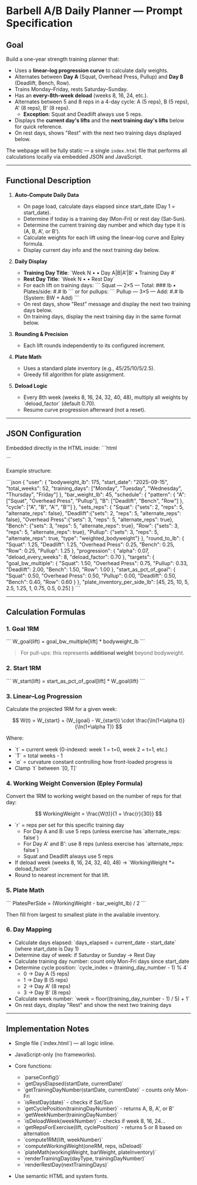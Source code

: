 # Barbell A/B Daily Planner — Prompt Specification

## Goal

Build a one-year strength training planner that:
- Uses a **linear–log progression curve** to calculate daily weights.
- Alternates between **Day A** (Squat, Overhead Press, Pullup) and **Day B** (Deadlift, Bench, Row).
- Trains Monday–Friday, rests Saturday–Sunday.
- Has an **every-8th-week deload** (weeks 8, 16, 24, etc.).
- Alternates between 5 and 8 reps in a 4-day cycle: A (5 reps), B (5 reps), A' (8 reps), B' (8 reps).
  - **Exception**: Squat and Deadlift always use 5 reps.
- Displays the **current day's lifts** and the **next training day's lifts** below for quick reference.
- On rest days, shows "Rest" with the next two training days displayed below.

The webpage will be fully static — a single `index.html` file that performs all calculations locally via embedded JSON and JavaScript.

---

## Functional Description

1. **Auto-Compute Daily Data**
   - On page load, calculate days elapsed since start_date (Day 1 = start_date).
   - Determine if today is a training day (Mon-Fri) or rest day (Sat-Sun).
   - Determine the current training day number and which day type it is (A, B, A', or B').
   - Calculate weights for each lift using the linear–log curve and Epley formula.
   - Display current day info and the next training day below.

2. **Daily Display**
   - **Training Day Title**: \`Week N • <date> • Day A|B|A'|B' • Training Day #\`
   - **Rest Day Title**: \`Week N • <date> • Rest Day\`
   - For each lift on training days:
     \`\`\`
     Squat — 2×5 — Total: ### lb • Plates/side: #.# lb
     \`\`\`
     or for pullups:
     \`\`\`
     Pullup — 3×5 — Add: #.# lb (System: BW + Add)
     \`\`\`
   - On rest days, show "Rest" message and display the next two training days below.
   - On training days, display the next training day in the same format below.

3. **Rounding & Precision**
   - Each lift rounds independently to its configured increment.

4. **Plate Math**
   - Uses a standard plate inventory (e.g., 45/25/10/5/2.5).
   - Greedy fill algorithm for plate assignment.

5. **Deload Logic**
   - Every 8th week (weeks 8, 16, 24, 32, 40, 48), multiply all weights by \`deload_factor\` (default 0.70).
   - Resume curve progression afterward (not a reset).

---

## JSON Configuration

Embedded directly in the HTML inside:
\`\`\`html
<script type="application/json" id="program-config">…</script>
\`\`\`

Example structure:

\`\`\`json
{
  "user": {
    "bodyweight_lb": 175,
    "start_date": "2025-09-15",
    "total_weeks": 52,
    "training_days": ["Monday", "Tuesday", "Wednesday", "Thursday", "Friday"]
  },
  "bar_weight_lb": 45,
  "schedule": {
    "pattern": {
      "A": ["Squat", "Overhead Press", "Pullup"],
      "B": ["Deadlift", "Bench", "Row"]
    },
    "cycle": ["A", "B", "A'", "B'"]
  },
  "sets_reps": {
    "Squat":   {"sets": 2, "reps": 5, "alternate_reps": false},
    "Deadlift":{"sets": 2, "reps": 5, "alternate_reps": false},
    "Overhead Press":{"sets": 3, "reps": 5, "alternate_reps": true},
    "Bench":  {"sets": 3, "reps": 5, "alternate_reps": true},
    "Row":    {"sets": 3, "reps": 5, "alternate_reps": true},
    "Pullup": {"sets": 3, "reps": 5, "alternate_reps": true, "type": "weighted_bodyweight"} 
  },
  "round_to_lb": {
    "Squat": 1.25, 
    "Deadlift": 1.25, 
    "Overhead Press": 0.25, 
    "Bench": 0.25, 
    "Row": 0.25, 
    "Pullup": 1.25
  },
  "progression": {
    "alpha": 0.07,
    "deload_every_weeks": 8,
    "deload_factor": 0.70
  },
  "targets": {
    "goal_bw_multiple": {
      "Squat": 1.50,
      "Overhead Press": 0.75,
      "Pullup": 0.33,
      "Deadlift": 2.00,
      "Bench": 1.50,
      "Row": 1.00
    },
    "start_as_pct_of_goal": {
      "Squat": 0.50,
      "Overhead Press": 0.50,
      "Pullup": 0.00,
      "Deadlift": 0.50,
      "Bench": 0.40,
      "Row": 0.60
    }
  },
  "plate_inventory_per_side_lb": [45, 25, 10, 5, 2.5, 1.25, 1, 0.75, 0.5, 0.25]
}
\`\`\`

---

## Calculation Formulas

### 1. Goal 1RM

\`\`\`
W_goal(lift) = goal_bw_multiple[lift] * bodyweight_lb
\`\`\`

> For pull-ups: this represents **additional weight** beyond bodyweight.

### 2. Start 1RM

\`\`\`
W_start(lift) = start_as_pct_of_goal[lift] * W_goal(lift)
\`\`\`

### 3. Linear–Log Progression

Calculate the projected 1RM for a given week:

$$
W(t) = W_{start} + (W_{goal} - W_{start}) \cdot \frac{\ln(1+\alpha t)}{\ln(1+\alpha T)}
$$

Where:

* \`t\` = current week (0-indexed: week 1 = t=0, week 2 = t=1, etc.)
* \`T\` = total weeks - 1
* \`α\` = curvature constant controlling how front-loaded progress is
* Clamp \`t\` between \`[0, T]\`

### 4. Working Weight Conversion (Epley Formula)

Convert the 1RM to working weight based on the number of reps for that day:

$$
WorkingWeight = \frac{W(t)}{1 + \frac{r}{30}}
$$

* \`r\` = reps per set for this specific training day
  - For Day A and B: use 5 reps (unless exercise has \`alternate_reps: false\`)
  - For Day A' and B': use 8 reps (unless exercise has \`alternate_reps: false\`)
  - Squat and Deadlift always use 5 reps
* If deload week (weeks 8, 16, 24, 32, 40, 48) → \`WorkingWeight *= deload_factor\`
* Round to nearest increment for that lift.

### 5. Plate Math

\`\`\`
PlatesPerSide = (WorkingWeight - bar_weight_lb) / 2
\`\`\`

Then fill from largest to smallest plate in the available inventory.

### 6. Day Mapping

* Calculate days elapsed: \`days_elapsed = current_date - start_date\` (where start_date is Day 1)
* Determine day of week: if Saturday or Sunday → Rest Day
* Calculate training day number: count only Mon-Fri days since start_date
* Determine cycle position: \`cycle_index = (training_day_number - 1) % 4\`
  - 0 → Day A (5 reps)
  - 1 → Day B (5 reps)  
  - 2 → Day A' (8 reps)
  - 3 → Day B' (8 reps)
* Calculate week number: \`week = floor((training_day_number - 1) / 5) + 1\`
* On rest days, display "Rest" and show the next two training days

---

## Implementation Notes

* Single file (\`index.html\`) — all logic inline.
* JavaScript-only (no frameworks).
* Core functions:

  * \`parseConfig()\`
  * \`getDaysElapsed(startDate, currentDate)\`
  * \`getTrainingDayNumber(startDate, currentDate)\` - counts only Mon-Fri
  * \`isRestDay(date)\` - checks if Sat/Sun
  * \`getCyclePosition(trainingDayNumber)\` - returns A, B, A', or B'
  * \`getWeekNumber(trainingDayNumber)\`
  * \`isDeloadWeek(weekNumber)\` - checks if week 8, 16, 24...
  * \`getRepsForExercise(lift, cyclePosition)\` - returns 5 or 8 based on alternation
  * \`compute1RM(lift, weekNumber)\`
  * \`computeWorkingWeight(oneRM, reps, isDeload)\`
  * \`plateMath(workingWeight, barWeight, plateInventory)\`
  * \`renderTrainingDay(dayType, trainingDayNumber)\`
  * \`renderRestDay(nextTrainingDays)\`
* Use semantic HTML and system fonts.
